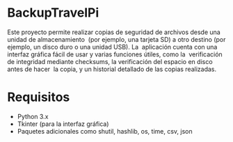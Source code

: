 # BackupTravelPi
Este proyecto permite realizar copias de seguridad de archivos desde una unidad de almacenamiento  (por ejemplo, una tarjeta SD) a otro destino (por ejemplo, un disco duro o una unidad USB). La  aplicación cuenta con una interfaz gráfica fácil de usar y varias funciones útiles, como la  verificación de integridad mediante checksums, la verificación del espacio en disco antes de hacer  la copia, y un historial detallado de las copias realizadas.

# Requisitos

- Python 3.x
- Tkinter (para la interfaz gráfica)
- Paquetes adicionales como shutil, hashlib, os, time, csv, json
